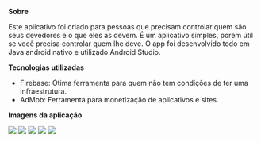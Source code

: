 <strong>Sobre</strong>

Este aplicativo foi criado para pessoas que precisam controlar quem são seus devedores e o que eles as devem.
É um aplicativo simples, porém útil se você precisa controlar quem lhe deve. 
O app foi desenvolvido todo em Java android nativo e utilizado Android Studio.

<strong>Tecnologias utilizadas</strong>

- Firebase: Ótima ferramenta para quem não tem condições de ter uma infraestrutura. 
- AdMob: Ferramenta para monetização de aplicativos e sites.


<strong>Imagens da aplicação</strong>

<img src="https://lh3.googleusercontent.com/OoG1i_TuDaZQgTKjKC5w_w4Pv7eyDn8OYhIoKe7MiMkP7rWnp0ct0hU47Ii8GFQdaL0=w1366-h576-rw"> <img src="https://lh3.googleusercontent.com/oJpDgobAmmOjieMv5We6GSaTIl6kpp6QwLiiUFsnp6PYzpr5pVtLAKY7nDcAbZiQTas=w1366-h625-rw"> <img src="https://lh3.googleusercontent.com/EZ2BkCdUzPu4uu7V-zIECAavjFU9lHJHqI8tR57otXY2xEvPs5LnZb_vQ7j87nLKhYSM=w1366-h625-rw"> <img src="https://lh3.googleusercontent.com/bnTAAf6mXqzGIHDp7MmaAAgeW3xr0aUej8tcNqct_4uStjUaKq0rIoxVSIM4nWd6=w1366-h625-rw"> <img src="https://lh3.googleusercontent.com/nJuTp9u8QpCQam7OGePb4MeWvnQf6PTh4--b_tqd_BHB9d53vERbNONilCq4_zRINjkM=w1366-h625-rw">

 

